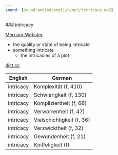```yaml
---
sound: [sound:ankimd/english/mp3/intricacy.mp3]
---
```


\### intricacy

[Merriam-Webster](https://www.merriam-webster.com/dictionary/intricacy)

- the quality or state of being intricate
- something intricate
    - the intricacies of a plot

[dict.cc](https://www.dict.cc/intricacy)

| English        | German       |
| -------------- | ------------ |
| intricacy | Komplexität (f, 410) |
| intricacy | Schwierigkeit (f, 130) |
| intricacy | Kompliziertheit (f, 66) |
| intricacy | Verworrenheit (f, 47) |
| intricacy | Vielschichtigkeit (f, 36) |
| intricacy | Verzwicktheit (f, 32) |
| intricacy | Gewundenheit (f, 21) |
| intricacy | Kniffeligkeit (f) |
